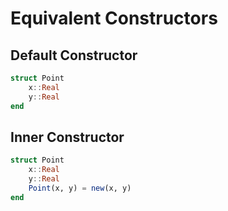 # Equivalent Constructors

## Default Constructor

```julia
struct Point
    x::Real
    y::Real
end
```

## Inner Constructor

```julia
struct Point
    x::Real
    y::Real
    Point(x, y) = new(x, y)
end
```
